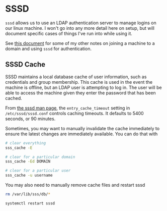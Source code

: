 # SSSD

`sssd` allows us to use an LDAP authentication server to manage logins on our linux machine. I won't go into any more detail here on setup, but will document specific cases of things I've run into while using it.

See [this document](../kvm/join_to_domian.md) for some of my other notes on joining a machine to a domain and using `sssd` for authentication.

## SSSD Cache

SSSD maintains a local database cache of user information, such as credentials and group membership. This cache is used in the event the machine is offline, but an LDAP user is attempting to log in. The user will be able to access the machine given they enter the password that has been cached.

From [the sssd man page](https://linux.die.net/man/5/sssd.conf), the `entry_cache_timeout` setting in `/etc/sssd/sssd.conf` controls caching timeouts. It defaults to 5400 seconds, or 90 minutes.

Sometimes, you may want to manually invalidate the cache immediately to ensure the latest changes are immediately available. You can do that with

```bash
# clear everything
sss_cache -E

# clear for a particular domain
sss_cache -Ed DOMAIN

# clear for a particular user
sss_cache -u username
```

You may also need to manually remove cache files and restart sssd

```bash
rm /var/lib/sss/db/*

systemctl restart sssd
```
